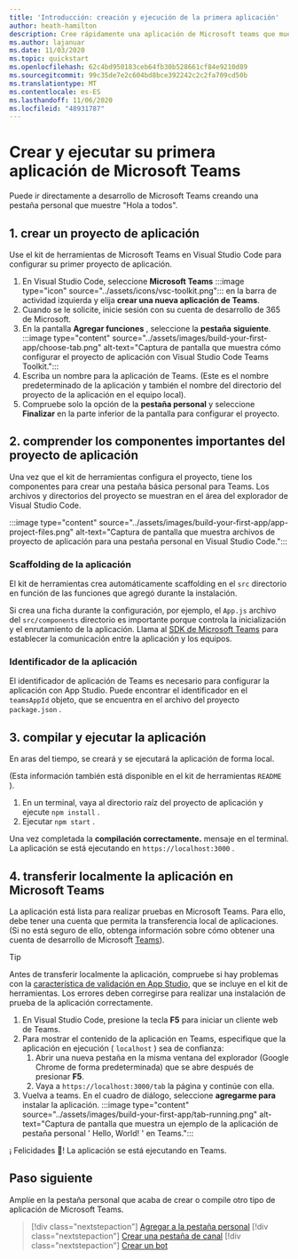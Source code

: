```yaml
---
title: 'Introducción: creación y ejecución de la primera aplicación'
author: heath-hamilton
description: Cree rápidamente una aplicación de Microsoft teams que muestre un "Hola a todos". mensaje mediante el kit de herramientas de Microsoft Teams.
ms.author: lajanuar
ms.date: 11/03/2020
ms.topic: quickstart
ms.openlocfilehash: 62c4bd950183ceb64fb30b528661cf84e9210d89
ms.sourcegitcommit: 99c35de7e2c604bd8bce392242c2c2fa709cd50b
ms.translationtype: MT
ms.contentlocale: es-ES
ms.lasthandoff: 11/06/2020
ms.locfileid: "48931787"
---
```

# <a name="build-and-run-your-first-microsoft-teams-app"></a>Crear y ejecutar su primera aplicación de Microsoft Teams

Puede ir directamente a desarrollo de Microsoft Teams creando una pestaña personal que muestre "Hola a todos".

## <a name="1-create-your-app-project"></a>1. crear un proyecto de aplicación

Use el kit de herramientas de Microsoft Teams en Visual Studio Code para configurar su primer proyecto de aplicación.

1. En Visual Studio Code, seleccione **Microsoft Teams** :::image type="icon" source="../assets/icons/vsc-toolkit.png"::: en la barra de actividad izquierda y elija **crear una nueva aplicación de Teams**.
1. Cuando se le solicite, inicie sesión con su cuenta de desarrollo de 365 de Microsoft.
1. En la pantalla **Agregar funciones** , seleccione la **pestaña** **siguiente**.
:::image type="content" source="../assets/images/build-your-first-app/choose-tab.png" alt-text="Captura de pantalla que muestra cómo configurar el proyecto de aplicación con Visual Studio Code Teams Toolkit.":::
1. Escriba un nombre para la aplicación de Teams. (Este es el nombre predeterminado de la aplicación y también el nombre del directorio del proyecto de la aplicación en el equipo local).
1. Compruebe solo la opción de la **pestaña personal** y seleccione **Finalizar** en la parte inferior de la pantalla para configurar el proyecto.

## <a name="2-understand-important-app-project-components"></a>2. comprender los componentes importantes del proyecto de aplicación

Una vez que el kit de herramientas configura el proyecto, tiene los componentes para crear una pestaña básica personal para Teams. Los archivos y directorios del proyecto se muestran en el área del explorador de Visual Studio Code.

:::image type="content" source="../assets/images/build-your-first-app/app-project-files.png" alt-text="Captura de pantalla que muestra archivos de proyecto de aplicación para una pestaña personal en Visual Studio Code.":::

### <a name="app-scaffolding"></a>Scaffolding de la aplicación

El kit de herramientas crea automáticamente scaffolding en el `src` directorio en función de las funciones que agregó durante la instalación.

Si crea una ficha durante la configuración, por ejemplo, el `App.js` archivo del `src/components` directorio es importante porque controla la inicialización y el enrutamiento de la aplicación. Llama al [SDK de Microsoft Teams](../tabs/how-to/using-teams-client-sdk.md) para establecer la comunicación entre la aplicación y los equipos.

### <a name="app-id"></a>Identificador de la aplicación

El identificador de aplicación de Teams es necesario para configurar la aplicación con App Studio. Puede encontrar el identificador en el `teamsAppId` objeto, que se encuentra en el archivo del proyecto `package.json` .

## <a name="3-build-and-run-your-app"></a>3. compilar y ejecutar la aplicación

En aras del tiempo, se creará y se ejecutará la aplicación de forma local.

(Esta información también está disponible en el kit de herramientas `README` ).

1. En un terminal, vaya al directorio raíz del proyecto de aplicación y ejecute `npm install` .
1. Ejecutar `npm start` .

Una vez completada la **compilación correctamente.** mensaje en el terminal. La aplicación se está ejecutando en `https://localhost:3000` .

## <a name="4-sideload-your-app-in-teams"></a>4. transferir localmente la aplicación en Microsoft Teams

La aplicación está lista para realizar pruebas en Microsoft Teams. Para ello, debe tener una cuenta que permita la transferencia local de aplicaciones. (Si no está seguro de ello, obtenga información sobre cómo obtener una cuenta de desarrollo de Microsoft [Teams](../build-your-first-app/build-first-app-overview.md#set-up-your-development-account)).

> [!TIP]
> Antes de transferir localmente la aplicación, compruebe si hay problemas con la [característica de validación en App Studio](../concepts/deploy-and-publish/appsource/prepare/submission-checklist.md#teams-app-validation-tool), que se incluye en el kit de herramientas. Los errores deben corregirse para realizar una instalación de prueba de la aplicación correctamente.

1. En Visual Studio Code, presione la tecla **F5** para iniciar un cliente web de Teams.
1. Para mostrar el contenido de la aplicación en Teams, especifique que la aplicación en ejecución ( `localhost` ) sea de confianza:
   1. Abrir una nueva pestaña en la misma ventana del explorador (Google Chrome de forma predeterminada) que se abre después de presionar **F5**.
   1. Vaya a `https://localhost:3000/tab` la página y continúe con ella.
1. Vuelva a teams. En el cuadro de diálogo, seleccione **agregarme para** instalar la aplicación.
:::image type="content" source="../assets/images/build-your-first-app/tab-running.png" alt-text="Captura de pantalla que muestra un ejemplo de la aplicación de pestaña personal ' Hello, World! ' en Teams.":::

¡ Felicidades 🎉! La aplicación se está ejecutando en Teams.

## <a name="next-step"></a>Paso siguiente

Amplíe en la pestaña personal que acaba de crear o compile otro tipo de aplicación de Microsoft Teams.

> [!div class="nextstepaction"]
> [Agregar a la pestaña personal](../build-your-first-app/build-personal-tab.md)
> [!div class="nextstepaction"]
> [Crear una pestaña de canal](../build-your-first-app/build-channel-tab.md)
> [!div class="nextstepaction"]
> [Crear un bot](../build-your-first-app/build-bot.md)
